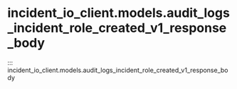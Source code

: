 # incident_io_client.models.audit_logs_incident_role_created_v1_response_body

::: incident_io_client.models.audit_logs_incident_role_created_v1_response_body
